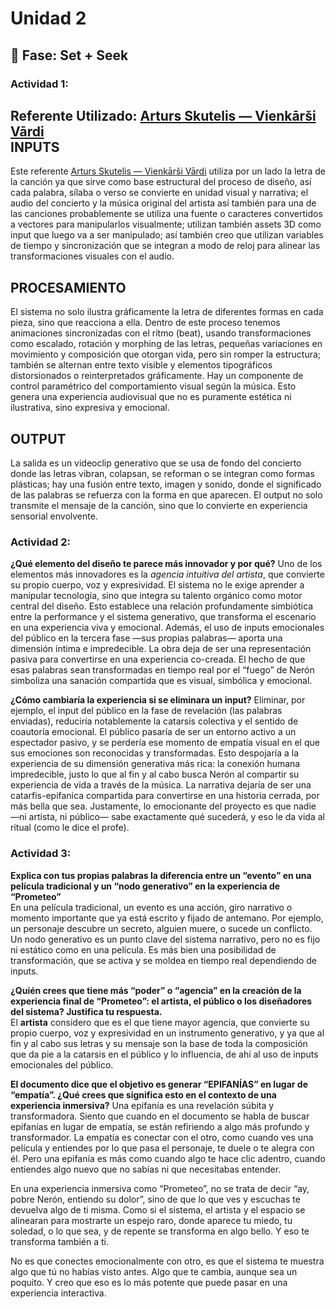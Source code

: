 # Unidad 2

## 🔎 Fase: Set + Seek

### Actividad 1:
Referente Utilizado: [Arturs Skutelis — Vienkārši Vārdi](https://kristapskazaks.com/arturs-skutelis-vienkarsi-vardi)  
INPUTS
---
Este referente [Arturs Skutelis — Vienkārši Vārdi](https://kristapskazaks.com/arturs-skutelis-vienkarsi-vardi) utiliza por un lado la letra de la canción ya que sirve como base estructural del proceso de diseño, así cada palabra, sílaba o verso se convierte en unidad visual y narrativa; el audio del concierto y la música original del artista así también para una de las canciones probablemente se utiliza una fuente o caracteres convertidos a vectores para manipularlos visualmente; utilizan también assets 3D como input que luego va a ser manipulado; así también creo que utilizan variables de tiempo y sincronización que se integran a modo de reloj para alinear las transformaciones visuales con el audio.

PROCESAMIENTO
---
El sistema no solo ilustra gráficamente la letra de diferentes formas en cada pieza, sino que reacciona a ella. Dentro de este proceso tenemos animaciones sincronizadas con el ritmo (beat), usando transformaciones como escalado, rotación y morphing de las letras, pequeñas variaciones en movimiento y composición que otorgan vida, pero sin romper la estructura; también se alternan entre texto visible y elementos tipográficos distorsionados o reinterpretados gráficamente. Hay un componente de control paramétrico del comportamiento visual según la música.
Esto genera una experiencia audiovisual que no es puramente estética ni ilustrativa, sino expresiva y emocional.

OUTPUT
---
La salida es un videoclip generativo que se usa de fondo del concierto donde las letras vibran, colapsan, se reforman o se integran como formas plásticas; hay una fusión entre texto, imagen y sonido, donde el significado de las palabras se refuerza con la forma en que aparecen.
El output no solo transmite el mensaje de la canción, sino que lo convierte en experiencia sensorial envolvente.

### Actividad 2:
**¿Qué elemento del diseño te parece más innovador y por qué?**
Uno de los elementos más innovadores es la _agencia intuitiva del artista_, que convierte su propio cuerpo, voz y expresividad. El sistema no le exige aprender a manipular tecnología, sino que integra su talento orgánico como motor central del diseño. Esto establece una relación profundamente simbiótica entre la performance y el sistema generativo, que transforma el escenario en una experiencia viva y emocional. Además, el uso de inputs emocionales del público en la tercera fase —sus propias palabras— aporta una dimensión íntima e impredecible. La obra deja de ser una representación pasiva para convertirse en una experiencia co-creada. El hecho de que esas palabras sean transformadas en tiempo real por el “fuego” de Nerón simboliza una sanación compartida que es visual, simbólica y emocional.

**¿Cómo cambiaría la experiencia si se eliminara un input?**
Eliminar, por ejemplo, el input del público en la fase de revelación (las palabras enviadas), reduciría notablemente la catarsis colectiva y el sentido de coautoría emocional. El público pasaría de ser un entorno activo a un espectador pasivo, y se perdería ese momento de empatía visual en el que sus emociones son reconocidas y transformadas.
Esto despojaría a la experiencia de su dimensión generativa más rica: la conexión humana impredecible, justo lo que al fin y al cabo busca Nerón al compartir su experiencia de vida a través de la música. La narrativa dejaría de ser una catarfis-epifanica compartida para convertirse en una historia cerrada, por más bella que sea. Justamente, lo emocionante del proyecto es que nadie —ni artista, ni público— sabe exactamente qué sucederá, y eso le da vida al ritual (como le dice el profe).

### Actividad 3:

**Explica con tus propias palabras la diferencia entre un “evento” en una película tradicional y un “nodo generativo” en la experiencia de “Prometeo”**  
En una película tradicional, un evento es una acción, giro narrativo o momento importante que ya está escrito y fijado de antemano. Por ejemplo, un personaje descubre un secreto, alguien muere, o sucede un conflicto. Un nodo generativo es un punto clave del sistema narrativo, pero no es fijo ni estático como en una película. Es más bien una posibilidad de transformación, que se activa y se moldea en tiempo real dependiendo de inputs.

**¿Quién crees que tiene más “poder” o “agencia” en la creación de la experiencia final de “Prometeo”: el artista, el público o los diseñadores del sistema? Justifica tu respuesta.**  
El **artista** considero que es el que tiene mayor agencia, que convierte su propio cuerpo, voz y expresividad en un instrumento generativo, y ya que al fin y al cabo sus letras y su mensaje son la base de toda la composición que da pie a la catarsis en el público y lo influencia, de ahí al uso de inputs emocionales del público.  

**El documento dice que el objetivo es generar “EPIFANÍAS” en lugar de “empatía”. ¿Qué crees que significa esto en el contexto de una experiencia inmersiva?**
Una epifanía es una revelación súbita y transformadora. Siento que cuando en el documento se habla de buscar epifanías en lugar de empatía, se están refiriendo a algo más profundo y transformador. La empatía es conectar con el otro, como cuando ves una película y entiendes por lo que pasa el personaje, te duele o te alegra con él. Pero una epifanía es más como cuando algo te hace clic adentro, cuando entiendes algo nuevo que no sabías ni que necesitabas entender.

En una experiencia inmersiva como “Prometeo”, no se trata de decir “ay, pobre Nerón, entiendo su dolor”, sino de que lo que ves y escuchas te devuelva algo de ti misma. Como si el sistema, el artista y el espacio se alinearan para mostrarte un espejo raro, donde aparece tu miedo, tu soledad, o lo que sea, y de repente se transforma en algo bello. Y eso te transforma también a ti.

No es que conectes emocionalmente con otro, es que el sistema te muestra algo que tú no habías visto antes. Algo que te cambia, aunque sea un poquito. Y creo que eso es lo más potente que puede pasar en una experiencia interactiva.

